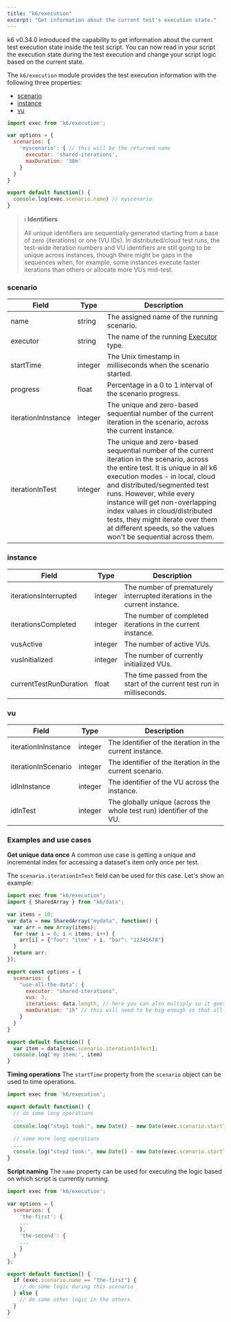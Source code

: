 ```yaml
---
title: "k6/execution"
excerpt: "Get information about the current test's execution state."
---
```


k6 v0.34.0 introduced the capability to get information about the current test execution state inside the test script. You can now read in your script the execution state during the test execution and change your script logic based on the current state.

The `k6/execution` module provides the test execution information with the following three properties:

- [scenario](#scenario)
- [instance](#instance)
- [vu](#vu)

<div class="code-group" data-props='{"labels": [], "lineNumbers": [true]}'>

```javascript
import exec from 'k6/execution';

var options = {
  scenarios: {
    'myscenario': { // this will be the returned name
      executor: 'shared-iterations',
      maxDuration: '30m'
    }
  }
}

export default function() {
  console.log(exec.scenario.name) // myscenario 
}
```

</div>

> ℹ️ **Identifiers**
>
> All unique identifiers are sequentially generated starting from a base of zero (iterations) or one (VU IDs). In distributed/cloud test runs, the test-wide iteration numbers and VU identifiers are still going to be unique across instances, though there might be gaps in the sequences when, for example, some instances execute faster iterations than others or allocate more VUs mid-test.

### scenario
| Field               | Type    | Description                                                              |
|---------------------|---------|--------------------------------------------------------------------------|
| name                | string  | The assigned name of the running scenario.                                |
| executor            | string  | The name of the running [Executor](https://k6.io/docs/using-k6/scenarios/#executors) type.                                                |
| startTime           | integer | The Unix timestamp in milliseconds when the scenario started.                                                                           |
| progress            | float   | Percentage in a 0 to 1 interval of the scenario progress.                    |
| iterationInInstance | integer | The unique and zero-based sequential number of the current iteration in the scenario, across the current instance. |
| iterationInTest     | integer | The unique and zero-based sequential number of the current iteration in the scenario, across the entire test. It is unique in all k6 execution modes - in local, cloud and distributed/segmented test runs. However, while every instance will get non-overlapping index values in cloud/distributed tests, they might iterate over them at different speeds, so the values won't be sequential across them. |

### instance
| Field               | Type    | Description                                                              |
|---------------------|---------|--------------------------------------------------------------------------|
| iterationsInterrupted                | integer  | The number of prematurely interrupted iterations in the current instance. |
| iterationsCompleted     | integer | The number of completed iterations in the current instance.  |
| vusActive            | integer  | The number of active VUs.                                                |
| vusInitialized           | integer | The number of currently initialized VUs.                                                                           |
| currentTestRunDuration            | float   | The time passed from the start of the current test run in milliseconds.                    |

### vu 
| Field               | Type    | Description                                                              |
|---------------------|---------|--------------------------------------------------------------------------|
| iterationInInstance | integer | The identifier of the iteration in the current instance.                                                                 |
| iterationInScenario | integer | The identifier of the iteration in the current scenario.                  |
| idInInstance        | integer | The identifier of the VU across the instance.                            |
| idInTest            | integer | The globally unique (across the whole test run) identifier of the VU.                                  |

### Examples and use cases
**Get unique data once**
A common use case is getting a unique and incremental index for accessing a dataset's item only once per test.

The `scenario.iterationInTest` field can be used for this case. Let's show an example:

<div class="code-group" data-props='{"labels": [], "lineNumbers": [true]}'>

```javascript
import exec from "k6/execution";
import { SharedArray } from "k6/data";

var items = 10;
var data = new SharedArray("mydata", function() {
  var arr = new Array(items);
  for (var i = 0; i < items; i++) {
    arr[i] = {"foo": "item" + i, "bar": "12345678"}
  }
  return arr;
});

export const options = {
  scenarios: {
    "use-all-the-data": {
      executor: "shared-iterations",
      vus: 3,
      iterations: data.length, // here you can also multiply so it goes through it multiple times
      maxDuration: "1h" // this will need to be big enough so that all the iterations can happen if that is what is wanted
    }
  }
}

export default function() {
  var item = data[exec.scenario.iterationInTest];
  console.log('my item:', item)
}
```

</div>

**Timing operations**
The `startTime` property from the `scenario` object can be used to time operations.

<div class="code-group" data-props='{"labels": [], "lineNumbers": [true]}'>

```javascript
import exec from 'k6/execution';

export default function() {
  // do some long operations
  ...	
  console.log("step1 took:", new Date() - new Date(exec.scenario.startTime))
	
  // some more long operations
  ...
  console.log("step2 took:", new Date() - new Date(exec.scenario.startTime))
}
```

</div>

**Script naming**
The `name` property can be used for executing the logic based on which script is currently running.

<div class="code-group" data-props='{"labels": [], "lineNumbers": [true]}'>

```javascript
import exec from 'k6/execution';

var options = {
  scenarios: {
    'the-first': {
	...
    },
    'the-second': {
	...
    }
  }
};

export default function() {
  if (exec.scenario.name == "the-first") {
    // do some logic during this scenario
  } else {
    // do some other logic in the others
  }
}
```

</div>
